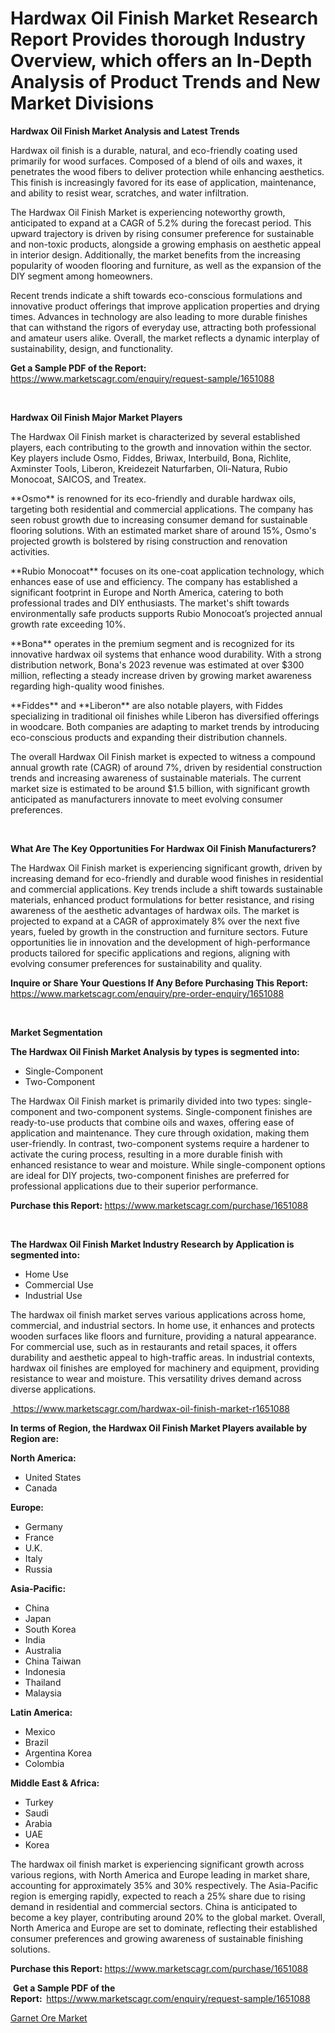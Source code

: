 <p><h1>Hardwax Oil Finish Market Research Report Provides thorough Industry Overview, which offers an In-Depth Analysis of Product Trends and New Market Divisions</h1></p><p><strong>Hardwax Oil Finish Market Analysis and Latest Trends</strong></p>
<p><p>Hardwax oil finish is a durable, natural, and eco-friendly coating used primarily for wood surfaces. Composed of a blend of oils and waxes, it penetrates the wood fibers to deliver protection while enhancing aesthetics. This finish is increasingly favored for its ease of application, maintenance, and ability to resist wear, scratches, and water infiltration.</p><p>The Hardwax Oil Finish Market is experiencing noteworthy growth, anticipated to expand at a CAGR of 5.2% during the forecast period. This upward trajectory is driven by rising consumer preference for sustainable and non-toxic products, alongside a growing emphasis on aesthetic appeal in interior design. Additionally, the market benefits from the increasing popularity of wooden flooring and furniture, as well as the expansion of the DIY segment among homeowners.</p><p>Recent trends indicate a shift towards eco-conscious formulations and innovative product offerings that improve application properties and drying times. Advances in technology are also leading to more durable finishes that can withstand the rigors of everyday use, attracting both professional and amateur users alike. Overall, the market reflects a dynamic interplay of sustainability, design, and functionality.</p></p>
<p><strong>Get a Sample PDF of the Report:&nbsp;</strong> <a href="https://www.marketscagr.com/enquiry/request-sample/1651088?utm_campaign=2892&utm_medium=2&utm_source=Github&utm_content=ia&utm_term=31032025&utm_id=hardwax-oil-finish">https://www.marketscagr.com/enquiry/request-sample/1651088</a></p>
<p>&nbsp;</p>
<p><strong>Hardwax Oil Finish Major Market Players</strong></p>
<p><p>The Hardwax Oil Finish market is characterized by several established players, each contributing to the growth and innovation within the sector. Key players include Osmo, Fiddes, Briwax, Interbuild, Bona, Richlite, Axminster Tools, Liberon, Kreidezeit Naturfarben, Oli-Natura, Rubio Monocoat, SAICOS, and Treatex.</p><p>**Osmo** is renowned for its eco-friendly and durable hardwax oils, targeting both residential and commercial applications. The company has seen robust growth due to increasing consumer demand for sustainable flooring solutions. With an estimated market share of around 15%, Osmo's projected growth is bolstered by rising construction and renovation activities.</p><p>**Rubio Monocoat** focuses on its one-coat application technology, which enhances ease of use and efficiency. The company has established a significant footprint in Europe and North America, catering to both professional trades and DIY enthusiasts. The market's shift towards environmentally safe products supports Rubio Monocoat’s projected annual growth rate exceeding 10%.</p><p>**Bona** operates in the premium segment and is recognized for its innovative hardwax oil systems that enhance wood durability. With a strong distribution network, Bona's 2023 revenue was estimated at over $300 million, reflecting a steady increase driven by growing market awareness regarding high-quality wood finishes.</p><p>**Fiddes** and **Liberon** are also notable players, with Fiddes specializing in traditional oil finishes while Liberon has diversified offerings in woodcare. Both companies are adapting to market trends by introducing eco-conscious products and expanding their distribution channels.</p><p>The overall Hardwax Oil Finish market is expected to witness a compound annual growth rate (CAGR) of around 7%, driven by residential construction trends and increasing awareness of sustainable materials. The current market size is estimated to be around $1.5 billion, with significant growth anticipated as manufacturers innovate to meet evolving consumer preferences.</p></p>
<p>&nbsp;</p>
<p><strong>What Are The Key Opportunities For Hardwax Oil Finish Manufacturers?</strong></p>
<p><p>The Hardwax Oil Finish market is experiencing significant growth, driven by increasing demand for eco-friendly and durable wood finishes in residential and commercial applications. Key trends include a shift towards sustainable materials, enhanced product formulations for better resistance, and rising awareness of the aesthetic advantages of hardwax oils. The market is projected to expand at a CAGR of approximately 8% over the next five years, fueled by growth in the construction and furniture sectors. Future opportunities lie in innovation and the development of high-performance products tailored for specific applications and regions, aligning with evolving consumer preferences for sustainability and quality.</p></p>
<p><strong>Inquire or Share Your Questions If Any Before Purchasing This Report:</strong> <a href="https://www.marketscagr.com/enquiry/pre-order-enquiry/1651088?utm_campaign=2892&utm_medium=2&utm_source=Github&utm_content=ia&utm_term=31032025&utm_id=hardwax-oil-finish">https://www.marketscagr.com/enquiry/pre-order-enquiry/1651088</a></p>
<p>&nbsp;</p>
<p><strong>Market Segmentation</strong></p>
<p><strong>The Hardwax Oil Finish Market Analysis by types is segmented into:</strong></p>
<p><ul><li>Single-Component</li><li>Two-Component</li></ul></p>
<p><p>The Hardwax Oil Finish market is primarily divided into two types: single-component and two-component systems. Single-component finishes are ready-to-use products that combine oils and waxes, offering ease of application and maintenance. They cure through oxidation, making them user-friendly. In contrast, two-component systems require a hardener to activate the curing process, resulting in a more durable finish with enhanced resistance to wear and moisture. While single-component options are ideal for DIY projects, two-component finishes are preferred for professional applications due to their superior performance.</p></p>
<p><strong>Purchase this Report:&nbsp;</strong><a href="https://www.marketscagr.com/purchase/1651088?utm_campaign=2892&utm_medium=2&utm_source=Github&utm_content=ia&utm_term=31032025&utm_id=hardwax-oil-finish">https://www.marketscagr.com/purchase/1651088</a></p>
<p>&nbsp;</p>
<p><strong>The Hardwax Oil Finish Market Industry Research by Application is segmented into:</strong></p>
<p><ul><li>Home Use</li><li>Commercial Use</li><li>Industrial Use</li></ul></p>
<p><p>The hardwax oil finish market serves various applications across home, commercial, and industrial sectors. In home use, it enhances and protects wooden surfaces like floors and furniture, providing a natural appearance. For commercial use, such as in restaurants and retail spaces, it offers durability and aesthetic appeal to high-traffic areas. In industrial contexts, hardwax oil finishes are employed for machinery and equipment, providing resistance to wear and moisture. This versatility drives demand across diverse applications.</p></p>
<p><a href="https://www.marketscagr.com/hardwax-oil-finish-market-r1651088?utm_campaign=2892&utm_medium=2&utm_source=Github&utm_content=ia&utm_term=31032025&utm_id=hardwax-oil-finish">&nbsp;https://www.marketscagr.com/hardwax-oil-finish-market-r1651088</a></p>
<p><strong>In terms of Region, the Hardwax Oil Finish Market Players available by Region are:</strong></p>
<p>
    <p> <strong> North America: </strong>
        <ul>
            <li>United States</li>
            <li>Canada</li>
        </ul>
        </p> 
    <p> <strong> Europe: </strong>
        <ul>
            <li>Germany</li>
            <li>France</li>
            <li>U.K.</li>
            <li>Italy</li>
            <li>Russia</li>
        </ul>
        </p> 
    <p> <strong> Asia-Pacific: </strong>
        <ul>
            <li>China</li>
            <li>Japan</li>
            <li>South Korea</li>
            <li>India</li>
            <li>Australia</li>
            <li>China Taiwan</li>
            <li>Indonesia</li>
            <li>Thailand</li>
            <li>Malaysia</li>
        </ul>
        </p> 
    <p> <strong> Latin America: </strong>
        <ul>
            <li>Mexico</li>
            <li>Brazil</li>
            <li>Argentina Korea</li>
            <li>Colombia</li>
        </ul>
        </p> 
    <p> <strong> Middle East & Africa: </strong>
        <ul>
            <li>Turkey</li>
            <li>Saudi</li>
            <li>Arabia</li>
            <li>UAE</li>
            <li>Korea</li>
        </ul>
    </p>
    </p>
<p><p>The hardwax oil finish market is experiencing significant growth across various regions, with North America and Europe leading in market share, accounting for approximately 35% and 30% respectively. The Asia-Pacific region is emerging rapidly, expected to reach a 25% share due to rising demand in residential and commercial sectors. China is anticipated to become a key player, contributing around 20% to the global market. Overall, North America and Europe are set to dominate, reflecting their established consumer preferences and growing awareness of sustainable finishing solutions.</p></p>
<p><strong>Purchase this Report: </strong><a href="https://www.marketscagr.com/purchase/1651088?utm_campaign=2892&utm_medium=2&utm_source=Github&utm_content=ia&utm_term=31032025&utm_id=hardwax-oil-finish">https://www.marketscagr.com/purchase/1651088</a></p>
<p>&nbsp;<strong>Get a Sample PDF of the Report:&nbsp;&nbsp;</strong><a href="https://www.marketscagr.com/enquiry/request-sample/1651088?utm_campaign=2892&utm_medium=2&utm_source=Github&utm_content=ia&utm_term=31032025&utm_id=hardwax-oil-finish">https://www.marketscagr.com/enquiry/request-sample/1651088</a></p>
<p><strong></strong></p>
<p><p><a href="https://github.com/viipposahko25/Market-Research-Report-List-1/blob/main/garnet-ore-market.md?utm_campaign=2892&utm_medium=2&utm_source=Github&utm_content=ia&utm_term=31032025&utm_id=hardwax-oil-finish">Garnet Ore Market</a></p></p>